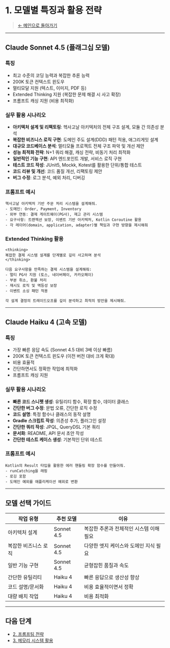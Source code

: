 # 1. 모델별 특징과 활용 전략

> [← 메인으로 돌아가기](../claude.efficiency-strategy.md)

---

## Claude Sonnet 4.5 (플래그십 모델)

### 특징
- 최고 수준의 코딩 능력과 복잡한 추론 능력
- 200K 토큰 컨텍스트 윈도우
- 멀티모달 지원 (텍스트, 이미지, PDF 등)
- Extended Thinking 지원 (복잡한 문제 해결 시 사고 확장)
- 프롬프트 캐싱 지원 (비용 최적화)

### 실무 활용 시나리오

- **아키텍처 설계 및 리팩토링**: 헥사고날 아키텍처의 전체 구조 설계, 모듈 간 의존성 분석
- **복잡한 비즈니스 로직 구현**: 도메인 주도 설계(DDD) 패턴 적용, 애그리게잇 설계
- **대규모 코드베이스 분석**: 멀티모듈 프로젝트 전체 구조 파악 및 개선 제안
- **성능 최적화 전략**: N+1 쿼리 해결, 캐싱 전략, 비동기 처리 최적화
- **일반적인 기능 구현**: API 엔드포인트 개발, 서비스 로직 구현
- **테스트 코드 작성**: JUnit5, Mockk, Kotest를 활용한 단위/통합 테스트
- **코드 리뷰 및 개선**: 코드 품질 개선, 리팩토링 제안
- **버그 수정**: 로그 분석, 예외 처리, 디버깅

### 프롬프트 예시

```
헥사고날 아키텍처 기반 주문 처리 시스템을 설계해줘.
- 도메인: Order, Payment, Inventory
- 외부 연동: 결제 게이트웨이(PG사), 재고 관리 시스템
- 요구사항: 트랜잭션 보장, 이벤트 기반 아키텍처, Kotlin Coroutine 활용
- 각 레이어(domain, application, adapter)별 책임과 구현 방향을 제시해줘
```

### Extended Thinking 활용

```
<thinking>
복잡한 결제 시스템 설계를 단계별로 깊이 사고하며 분석
</thinking>

다음 요구사항을 만족하는 결제 시스템을 설계해줘:
- 멀티 PG사 지원 (토스, 네이버페이, 카카오페이)
- 부분 취소, 환불 처리
- 재시도 로직 및 멱등성 보장
- 이벤트 소싱 패턴 적용

각 설계 결정의 트레이드오프를 깊이 분석하고 최적의 방안을 제시해줘.
```

---

## Claude Haiku 4 (고속 모델)

### 특징
- 가장 빠른 응답 속도 (Sonnet 4.5 대비 3배 이상 빠름)
- 200K 토큰 컨텍스트 윈도우 (이전 버전 대비 크게 확대)
- 비용 효율적
- 간단하면서도 정확한 작업에 최적화
- 프롬프트 캐싱 지원

### 실무 활용 시나리오

- **빠른 코드 스니펫 생성**: 유틸리티 함수, 확장 함수, 데이터 클래스
- **간단한 버그 수정**: 문법 오류, 간단한 로직 수정
- **코드 설명**: 특정 함수나 클래스의 동작 설명
- **Gradle 스크립트 작성**: 의존성 추가, 플러그인 설정
- **간단한 쿼리 작성**: JPQL, QueryDSL 기본 쿼리
- **문서화**: README, API 문서 초안 작성
- **간단한 테스트 케이스 생성**: 기본적인 단위 테스트

### 프롬프트 예시

```
Kotlin의 Result 타입을 활용한 에러 핸들링 확장 함수를 만들어줘.
- runCatching을 래핑
- 로깅 포함
- 도메인 예외를 애플리케이션 예외로 변환
```

---

## 모델 선택 가이드

| 작업 유형 | 추천 모델 | 이유 |
|----------|----------|------|
| 아키텍처 설계 | Sonnet 4.5 | 복잡한 추론과 전체적인 시스템 이해 필요 |
| 복잡한 비즈니스 로직 | Sonnet 4.5 | 다양한 엣지 케이스와 도메인 지식 필요 |
| 일반 기능 구현 | Sonnet 4.5 | 균형잡힌 품질과 속도 |
| 간단한 유틸리티 | Haiku 4 | 빠른 응답으로 생산성 향상 |
| 코드 설명/문서화 | Haiku 4 | 비용 효율적이면서 정확 |
| 대량 배치 작업 | Haiku 4 | 비용 최적화 |

---

## 다음 단계

- [2. 프롬프팅 전략](./02-prompting-strategies.md)
- [3. 메모리 시스템 활용](./03-memory-system.md)

